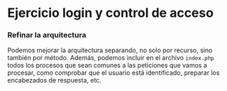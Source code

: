 # Ejercicio login y control de acceso

### Refinar la arquitectura

Podemos mejorar la arquitectura separando, no solo por recurso, sino también por
método. Además, podemos incluir en el archivo `index.php` todos los procesos que
sean comunes a las peticiones que vamos a procesar, como comprobar que el
usuario está identificado, preparar los encabezados de respuesta, etc.